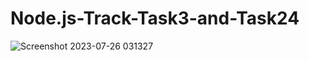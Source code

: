 # Node.js-Track-Task3-and-Task24

![Screenshot 2023-07-26 031327](https://github.com/imohamedsayed/Node.js-Track-Task3-and-Task24/assets/77249736/9d874ed3-7267-4fa8-b770-cd34c548449f)
